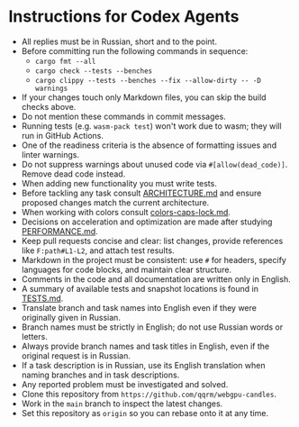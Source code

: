 # Instructions for Codex Agents

- All replies must be in Russian, short and to the point.
- Before committing run the following commands in sequence:
  - `cargo fmt --all`
  - `cargo check --tests --benches`
  - `cargo clippy --tests --benches --fix --allow-dirty -- -D warnings`
- If your changes touch only Markdown files, you can skip the build checks above.
- Do not mention these commands in commit messages.
- Running tests (e.g. `wasm-pack test`) won't work due to wasm; they will run in GitHub Actions.
- One of the readiness criteria is the absence of formatting issues and linter warnings.
- Do not suppress warnings about unused code via `#[allow(dead_code)]`. Remove dead code instead.
- When adding new functionality you must write tests.
- Before tackling any task consult [ARCHITECTURE.md](DOCS/ARCHITECTURE.md) and ensure proposed changes match the current architecture.
- When working with colors consult [colors-caps-lock.md](DOCS/colors-caps-lock.md).
- Decisions on acceleration and optimization are made after studying [PERFORMANCE.md](DOCS/PERFORMANCE.md).
- Keep pull requests concise and clear: list changes, provide references like `F:path#L1-L2`, and attach test results.
- Markdown in the project must be consistent: use `#` for headers, specify languages for code blocks, and maintain clear structure.
- Comments in the code and all documentation are written only in English.
- A summary of available tests and snapshot locations is found in [TESTS.md](DOCS/TESTS.md).
- Translate branch and task names into English even if they were originally given in Russian.
- Branch names must be strictly in English; do not use Russian words or letters.
- Always provide branch names and task titles in English, even if the original request is in Russian.
- If a task description is in Russian, use its English translation when naming branches and in task descriptions.
- Any reported problem must be investigated and solved.
- Clone this repository from `https://github.com/qqrm/webgpu-candles`.
- Work in the `main` branch to inspect the latest changes.
- Set this repository as `origin` so you can rebase onto it at any time.
